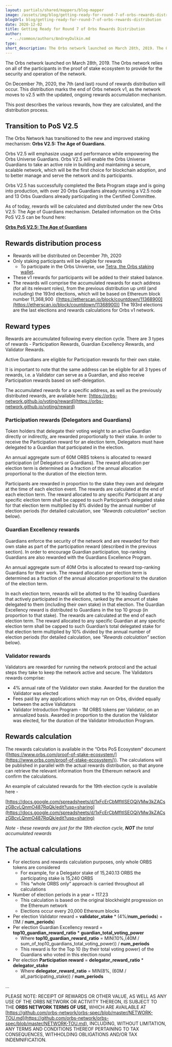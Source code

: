 ```yaml
---
layout: partials/shared/mappers/blog-mapper
image: /assets/img/blog/getting-ready-for-round-7-of-orbs-rewards-distribution/bg.png
blogUrl: blog/getting-ready-for-round-7-of-orbs-rewards-distribution
date: 2020-12-02
title: Getting Ready for Round 7 of Orbs Rewards Distribution
author:
  - ../common/authors/AndreyDulkin.md
type:
short_description: The Orbs network launched on March 28th, 2019. The Orbs network relies on all of the participants in the proof of stake ecosystem to provide for the security and operation of the network. 
---
```



 The Orbs network launched on March 28th, 2019. The Orbs network relies on all of the participants in the proof of stake ecosystem to provide for the security and operation of the network. 

On December 7th, 2020, the 7th (and last) round of rewards distribution will occur. This distribution marks the end of Orbs network v1, as the network moves to v2.5 with the updated, ongoing rewards accumulation mechanism.

This post describes the various rewards, how they are calculated, and the distribution process.

## Transition to PoS V2.5

The Orbs Network has transitioned to the new and improved staking mechanism: **Orbs V2.5: The Age of Guardians**. 

Orbs V2.5 will emphasize usage and performance while empowering the Orbs Universe Guardians. Orbs V2.5 will enable the Orbs Universe Guardians to take an active role in building and maintaining a secure, scalable network, which will be the first choice for blockchain adoption, and to better manage and serve the network and its participants.

Orbs V2.5 has successfully completed the Beta Program stage and is going into production, with over 20 Orbs Guardians already running a V2.5 node and 13 Orbs Guardians already participating in the Certified Committee. 

As of today, rewards will be calculated and distributed under the new Orbs V2.5: The Age of Guardians mechanism. Detailed information on the Orbs PoS V2.5 can be found here:

[**Orbs PoS V2.5: The Age of Guardians**](https://www.orbs.com/orbs-pos-universe/)

## Rewards distribution process

- Rewards will be distributed on December 7th, 2020
- Only staking participants will be eligible for rewards 
    - To participate in the Orbs Universe, use [Tetra, the Orbs staking wallet](https://staking.orbs.network/)**.** 
- These v1 rewards for participants will be added to their staked balance.
- The rewards will comprise the accumulated rewards for each address (for all its relevant roles), from the previous distribution up until (and including) the 193rd elections, which will be based on Ethereum block number 11,368,900  ([https://etherscan.io/block/countdown/11368900](https://etherscan.io/block/countdown/11368900)) The 193rd elections are the last elections and rewards calculations for Orbs v1 network.

## Reward types

Rewards are accumulated following every election cycle. There are 3 types of rewards - Participation Rewards, Guardian Excellency Rewards, and Validator Rewards.

Active Guardians are eligible for Participation rewards for their own stake.

It is important to note that the same address can be eligible for all 3 types of rewards, i.e. a Validator can serve as a Guardian, and also receive Participation rewards based on self-delegation.

The accumulated rewards for a specific address, as well as the previously distributed rewards, are available here: [https://orbs-network.github.io/voting/reward](https://orbs-network.github.io/voting/reward)

### Participation rewards (Delegators and Guardians)

Token holders that delegate their voting weight to an active Guardian directly or indirectly, are rewarded proportionally to their stake. In order to receive the Participation reward for an election term, Delegators must have delegated to a Guardian that participated in the election.

An annual aggregate sum of 60M ORBS tokens is allocated to reward participation (of Delegators or Guardians). The reward allocation per election term is determined as a fraction of the annual allocation proportional to the duration of the election term.

Participants are rewarded in proportion to the stake they own and delegate at the time of each election event. The rewards are calculated at the end of each election term. The reward allocated to any specific Participant at any specific election term shall be capped to such Participant’s delegated stake for that election term multiplied by 8% divided by the annual number of election periods (for detailed calculation, see _“Rewards calculation”_ section below).

### Guardian Excellency rewards

Guardians enforce the security of the network and are rewarded for their own stake as part of the participation reward (described in the previous section). In order to encourage Guardian participation, top-ranking Guardians are also rewarded with the Guardians Excellence Program.

An annual aggregate sum of 40M Orbs is allocated to reward top-ranking Guardians for their work. The reward allocation per election term is determined as a fraction of the annual allocation proportional to the duration of the election term. 

In each election term, rewards will be allotted to the 10 leading Guardians that actively participated in the elections, ranked by the amount of stake delegated to them (including their own stake) in that election. The Guardian Excellency reward is distributed to Guardians in the top 10 group (in proportion to that stake). The rewards are calculated at the end of each election term. The reward allocated to any specific Guardian at any specific election term shall be capped to such Guardian’s total delegated stake for that election term multiplied by 10% divided by the annual number of election periods (for detailed calculation, see _“Rewards calculation”_ section below).

### Validator rewards

Validators are rewarded for running the network protocol and the actual steps they take to keep the network active and secure. The Validators rewards comprise:

- 4% annual rate of the Validator own stake. Awarded for the duration the Validator was elected
- Fees paid by any applications which may run on Orbs, divided equally between the active Validators 
- Validator Introduction Program - 1M ORBS tokens per Validator, on an annualized basis. Awarded in proportion to the duration the Validator was elected, for the duration of the Validator Introduction Program.

## Rewards calculation

The rewards calculation is available in the “Orbs PoS Ecosystem” document ([https://www.orbs.com/proof-of-stake-ecosystem/](https://www.orbs.com/proof-of-stake-ecosystem/)). The calculations will be published in parallel with the actual rewards distribution, so that anyone can retrieve the relevant information from the Ethereum network and confirm the calculations.

An example of calculated rewards for the 19th election cycle is available here - 

[https://docs.google.com/spreadsheets/d/1xFcErCbMfltISEOQjVMw3kZACszGBcvLQnmO487RqQk/edit?usp=sharing](https://docs.google.com/spreadsheets/d/1xFcErCbMfltISEOQjVMw3kZACszGBcvLQnmO487RqQk/edit?usp=sharing) 

_Note - these rewards are just for the 19th election cycle,_ **_NOT_** _the total accumulated rewards_

## The actual calculations

- For elections and rewards calculation purposes, only whole ORBS tokens are considered
    - For example, for a Delegator stake of 15,240.13 ORBS the participating stake is 15,240 ORBS
    - This “whole ORBS only” approach is carried throughout all calculations
- Number of election periods in a year = 117.23
    - This calculation is based on the original blockheight progression on the Ethereum network
    - Elections occur every 20,000 Ethereum blocks
- Per election Validator reward = **validator\_stake** \* (4%/**num\_periods**) + (1M / **num\_periods**)
- Per election Guardian Excellency reward = **top10\_guardian\_reward\_ratio** \* **guardian\_total\_voting\_power**
    - Where **top10\_guardian\_reward\_ratio** = MIN(10%,(40M / sum\_of\_top10\_guardians\_total\_voting\_power)) / **num\_periods**
    - This reward is for the Top 10 (by their total voting power) of the Guardians who voted in this election round
- Per election **Participation reward** = **delegator\_reward\_ratio** \* **delegator\_stake**
    - Where **delegator\_reward\_ratio** \= MIN(8%, (60M /  all\_participating\_stake)) / **num\_periods**

...

PLEASE NOTE: RECEIPT OF REWARDS OR OTHER VALUE, AS WELL AS ANY USE OF THE ORBS NETWORK OR ACTIVITY THEREON, IS SUBJECT TO THE **ORBS NETWORK TERMS OF USE,** WHICH ARE AVAILABLE AT [https://github.com/orbs-network/orbs-spec/blob/master/NETWORK-TOU.md](https://github.com/orbs-network/orbs-spec/blob/master/NETWORK-TOU.md), INCLUDING, WITHOUT LIMITATION, ANY TERMS AND CONDITIONS THEREOF PERTAINING TO TAX CONSEQUENCES, WITHHOLDING OBLIGATIONS AND/OR TAX INDEMNIFICATION.    


